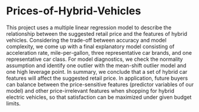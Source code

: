 # Prices-of-Hybrid-Vehicles
This project uses a multiple linear regression model to describe the relationship between the suggested retail price and the features of hybrid vehicles. Considering the trade-off between accuracy and model complexity, we come up with a final explanatory model consisting of acceleration rate, mile-per-gallon, three representative car brands, and one representative car class. For model diagnostics, we check the normality assumption and identify one outlier with the mean-shift outlier model and one high leverage point. In summary, we conclude that a set of hybrid car features will affect the suggested retail price.
In application, future buyers can balance between the price-sensitive features (predictor variables of our model) and other price-irrelevant features when shopping for hybrid electric vehicles, so that satisfaction can be maximized under given budget limits.

